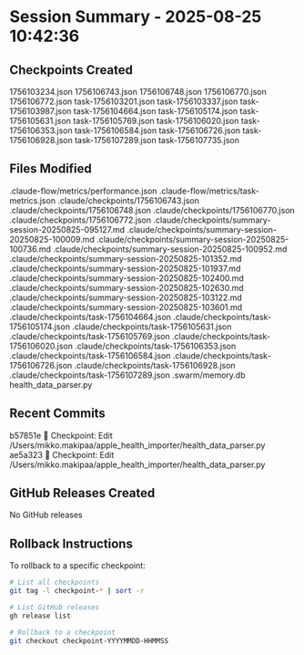 # Session Summary - 2025-08-25 10:42:36

## Checkpoints Created
1756103234.json
1756106743.json
1756106748.json
1756106770.json
1756106772.json
task-1756103201.json
task-1756103337.json
task-1756103987.json
task-1756104664.json
task-1756105174.json
task-1756105631.json
task-1756105769.json
task-1756106020.json
task-1756106353.json
task-1756106584.json
task-1756106726.json
task-1756106928.json
task-1756107289.json
task-1756107735.json

## Files Modified
.claude-flow/metrics/performance.json
.claude-flow/metrics/task-metrics.json
.claude/checkpoints/1756106743.json
.claude/checkpoints/1756106748.json
.claude/checkpoints/1756106770.json
.claude/checkpoints/1756106772.json
.claude/checkpoints/summary-session-20250825-095127.md
.claude/checkpoints/summary-session-20250825-100009.md
.claude/checkpoints/summary-session-20250825-100736.md
.claude/checkpoints/summary-session-20250825-100952.md
.claude/checkpoints/summary-session-20250825-101352.md
.claude/checkpoints/summary-session-20250825-101937.md
.claude/checkpoints/summary-session-20250825-102400.md
.claude/checkpoints/summary-session-20250825-102630.md
.claude/checkpoints/summary-session-20250825-103122.md
.claude/checkpoints/summary-session-20250825-103601.md
.claude/checkpoints/task-1756104664.json
.claude/checkpoints/task-1756105174.json
.claude/checkpoints/task-1756105631.json
.claude/checkpoints/task-1756105769.json
.claude/checkpoints/task-1756106020.json
.claude/checkpoints/task-1756106353.json
.claude/checkpoints/task-1756106584.json
.claude/checkpoints/task-1756106726.json
.claude/checkpoints/task-1756106928.json
.claude/checkpoints/task-1756107289.json
.swarm/memory.db
health_data_parser.py

## Recent Commits
b57851e 🔖 Checkpoint: Edit /Users/mikko.makipaa/apple_health_importer/health_data_parser.py
ae5a323 🔖 Checkpoint: Edit /Users/mikko.makipaa/apple_health_importer/health_data_parser.py

## GitHub Releases Created
No GitHub releases

## Rollback Instructions
To rollback to a specific checkpoint:
```bash
# List all checkpoints
git tag -l checkpoint-* | sort -r

# List GitHub releases
gh release list

# Rollback to a checkpoint
git checkout checkpoint-YYYYMMDD-HHMMSS
```
